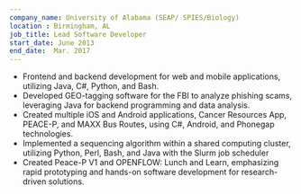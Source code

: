 ```yaml
---
company_name: University of Alabama (SEAP/ SPIES/Biology)
location : Birmingham, AL
job_title: Lead Software Developer
start_date: June 2013
end_date:  Mar. 2017
---
```


- Frontend and backend development for web and mobile applications, 
utilizing Java, C#, Python, and Bash. 
- Developed GEO-tagging software for the FBI to analyze phishing 
scams, leveraging Java for backend programming and data analysis. 
- Created multiple iOS and Android applications, Cancer Resources App, 
PEACE-P, and MAXX Bus Routes, using C#, Android, and Phonegap 
technologies. 
- Implemented a sequencing algorithm within a shared computing cluster, 
utilizing Python, Perl, Bash, and Java with the Slurm job scheduler 
- Created Peace-P V1 and OPENFLOW: Lunch and Learn, emphasizing rapid 
prototyping and hands-on software development for research-driven 
solutions. 
